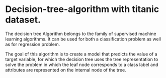 # Decision-tree-algorithm with titanic dataset.

The decision tree Algorithm belongs to the family of supervised machine learning algorithms. It can be used for both a classification problem as well as for regression problem.

The goal of this algorithm is to create a model that predicts the value of a target variable, for which the decision tree uses the tree representation to solve the problem in which the leaf node corresponds to a class label and attributes are represented on the internal node of the tree.

